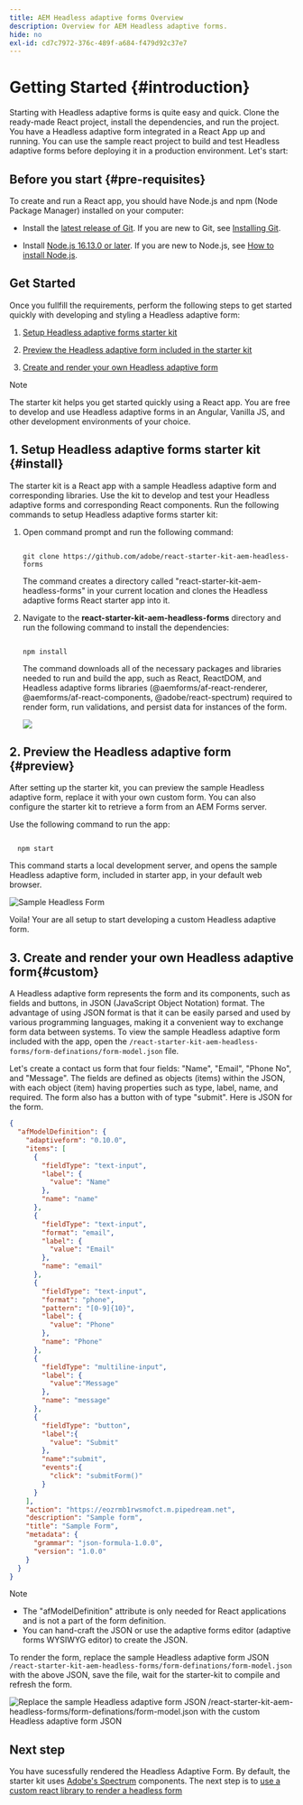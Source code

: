 ```yaml
---
title: AEM Headless adaptive forms Overview
description: Overview for AEM Headless adaptive forms.
hide: no
exl-id: cd7c7972-376c-489f-a684-f479d92c37e7
---
```



# Getting Started {#introduction}

Starting with Headless adaptive forms is quite easy and quick. Clone the ready-made React project, install the dependencies, and run the project. You have a Headless adaptive form integrated in a React App up and running. You can use the sample react project to build and test Headless adaptive forms before deploying it in a production environment. Let's start:

## Before you start {#pre-requisites}

To create and run a React app, you should have Node.js and npm (Node Package Manager) installed on your computer:

*   Install the [latest release of Git](https://git-scm.com/downloads). If you are new to Git, see [Installing Git](https://git-scm.com/book/en/v2/Getting-Started-Installing-Git).

*   Install [Node.js 16.13.0 or later](https://nodejs.org/en/download/). If you are new to Node.js, see [How to install Node.js](https://nodejs.dev/en/learn/how-to-install-nodejs).

## Get Started

Once you fullfill the requirements, perform the following steps to get started quickly with developing and styling a Headless adaptive form:

1.  [Setup Headless adaptive forms starter kit](#setup)

1.  [Preview the Headless adaptive form included in the starter kit](#preview)

1.  [Create and render your own Headless adaptive form](#custom)

    
>[!NOTE]
>
>
> The starter kit helps you get started quickly using a React app. You are free to develop and use Headless adaptive forms in an Angular, Vanilla JS, and other development environments of your choice. 



## 1.  Setup Headless adaptive forms starter kit {#install}

The starter kit is a React app with a sample Headless adaptive form and corresponding libraries. Use the kit to develop and test your Headless adaptive forms and corresponding React components. Run the following commands to setup Headless adaptive forms starter kit:

1.  Open command prompt and run the following command:

    ```shell

    git clone https://github.com/adobe/react-starter-kit-aem-headless-forms

    ```

    The command creates a directory called "react-starter-kit-aem-headless-forms" in your current location and clones the Headless adaptive forms React starter app into it.

1.  Navigate to the **react-starter-kit-aem-headless-forms** directory and run the following command to install the dependencies:

    ```shell

    npm install

    ```

    The command downloads all of the necessary packages and libraries needed to run and build the app, such as React, ReactDOM, and Headless adaptive forms 
    libraries (@aemforms/af-react-renderer, @aemforms/af-react-components, @adobe/react-spectrum) required to render form, run validations, and persist data for instances of the form. 

    ![](/help/assets/install-react-app-starter-kit.png)



## 2. Preview the Headless adaptive form {#preview}

After setting up the starter kit, you can preview the sample Headless adaptive form, replace it with your own custom form. You can also configure the starter kit to retrieve a form from an AEM Forms server.

Use the following command to run the app: 

  ```shell

    npm start

  ```

   
  This command starts a local development server, and opens the sample Headless adaptive form, included in starter app, in your default web browser.

  ![Sample Headless Form](assets/sample-headless-adaptive-form.png)

  Voila! Your are all setup to start developing a custom Headless adaptive form. 
    
  <!--  As you know, in a headless form the form data and logic are separate from the presentation layer and can be used by any client that can make HTTP requests, such as a mobile app, a static site, or a different web application. The form is often managed and stored on a server, which serves as the backend for the form. The client sends requests to the server to retrieve the form, submit data, and receive updated form data. This allows for greater flexibility and integration with different technologies. You can store and retrive a Headless adaptive form on an AEM Server  -->

## 3. Create and render your own Headless adaptive form{#custom}

A Headless adaptive form represents the form and its components, such as fields and buttons, in JSON (JavaScript Object Notation) format. The advantage of using JSON format is that it can be easily parsed and used by various programming languages, making it a convenient way to exchange form data between systems. To view the sample Headless adaptive form included with the app, open the `/react-starter-kit-aem-headless-forms/form-definations/form-model.json` file. 

Let's create a contact us form that four fields: "Name", "Email", "Phone No", and "Message". The fields are defined as objects (items) within the JSON, with each object (item) having properties such as type, label, name, and required. The form also has a button with of type "submit". Here is JSON for the form. 


```JSON
{
  "afModelDefinition": {
    "adaptiveform": "0.10.0",
    "items": [
      {
        "fieldType": "text-input",
        "label": {
          "value": "Name"
        },
        "name": "name"
      },
      {
        "fieldType": "text-input",
        "format": "email",
        "label": {
          "value": "Email"
        },
        "name": "email"
      },
      {
        "fieldType": "text-input",
        "format": "phone",
        "pattern": "[0-9]{10}",
        "label": {
          "value": "Phone"
        },
        "name": "Phone"
      },
      {
        "fieldType": "multiline-input",
        "label": {
          "value":"Message"
        },
        "name": "message"
      },
      {
        "fieldType": "button",
        "label":{
          "value": "Submit"
        },
        "name":"submit",
        "events":{
          "click": "submitForm()"
        }
      }
    ],
    "action": "https://eozrmb1rwsmofct.m.pipedream.net",
    "description": "Sample form",
    "title": "Sample Form",
    "metadata": {
      "grammar": "json-formula-1.0.0",
      "version": "1.0.0"
    }
  }
}

```

>[!NOTE]
>
> * The "afModelDefinition" attribute is only needed for React applications and is not a part of the form definition.
> * You can hand-craft the JSON or use the adaptive forms editor (adaptive forms WYSIWYG editor) to create the JSON.


To render the form, replace the sample Headless adaptive form JSON `/react-starter-kit-aem-headless-forms/form-definations/form-model.json` with the above JSON, save the file, wait for the starter-kit to compile and refresh the form.    

![Replace the sample Headless adaptive form JSON `/react-starter-kit-aem-headless-forms/form-definations/form-model.json` with the custom Headless adaptive form JSON](assets/render-custom-headless-adaptive-form.png)

<!-- Your form is ready. Let's add some validations and make "Name", "Email", and "Message" fields mandatory. -->

 
## Next step

You have sucessfully rendered the Headless Adaptive Form. By default, the starter kit uses [Adobe's Spectrum](https://spectrum.adobe.com/) components. The next step is to [use a custom react library to render a headless form](use-google-material-ui-react-components-to-render-a-headless-form.md)

    